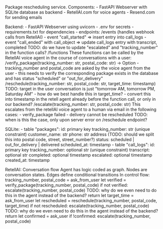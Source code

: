 Package rescheduling service.
Components:
    - FastAPI Webserver with SQLite database as backend
    - RetellAI.com for voice agents
    - Resend.com for sending emails

Backend:
    - FastAPI Webserver using uvicorn
    - .env for secrets
    - requirements.txt for dependencies
    - endpoints:
        /events (handles webhook calls from RetellAI)
            - event "call_started" => insert entry into call_logs
            - event "call_ended" with call_object => update call_logs entry with transcript, completed
                TODO: do we have to update "escalated" and "tracking_number" in the function calls?
        /functions
            These functions can be called by the RetellAI voice agent in the course of conversations with a user:
            /verify_package(tracking_number: str, postal_code: str) -> Option<Package>
                - tracking_number and postal_code are asked by the voice agent from the user
                - this needs to verify the corresponding package exists in the database and has status "scheduled" or "out_for_delivery"
            /reschedule(tracking_number: str, postal_code: str, target_time: timestamp)
                TODO: target in the user conversation is just "tomorrow AM, tomorrow PM, Saturday AM"
                    - how do we best handle this in target_time?
                    - convert this into timestamp in the retell agent already before the function call, or only in our backend?
            /escalate(tracking_number: str, postal_code: str)
                This escalates from the retellAI voice agent to a human via email in the following cases:
                    - verify_package failed
                    - delivery cannot be rescheduled
                        TODO: when is this the case, only upon server error on /reschedule endpoint?


SQLite:
    - table "packages":
        id: primary key
        tracking_number: str (unique constraint)
        customer_name: str
        phone: str
        address (TODO: should we split this into postal code, street, street_number?)
        status: scheduled | out_for_delivery | delivered
        scheduled_at: timestamp
    - table "call_logs":
        id: primary key
        tracking_number: optional str (unique constraint)
        transcript: optional str
        completed: optional timestamp
        escalated: optional timestamp
        created_at: timestamp

RetellAI:
    Conversation flow Agent has logic coded as graph.
    Nodes are conversation states.
    Edges define conditional transitions
    In control flow:
        tracking_number, postal_code = ask_from_user
        let verified = verify_package(tracking_number, postal_code)
        if not verified:
            escalate(tracking_number, postal_code)
            TODO: why do we even need to do this in the agent instead of the backend?
            return
        let target_time = ask_from_user
        let rescheduled = reschedule(tracking_number, postal_code, target_time)
        if not rescheduled:
            escalate(tracking_number, postal_code)
            TODO: why do we even need to do this in the agent instead of the backend?
            return
        let confirmed = ask_user
        if !confirmed:
            escalate(tracking_number, postal_code)
